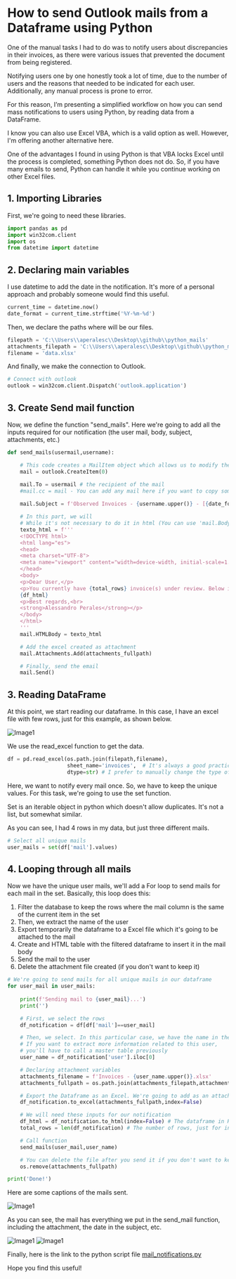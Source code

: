 # How to send Outlook mails from a Dataframe using Python

One of the manual tasks I had to do was to notify users about discrepancies in their invoices, as there were various issues  that prevented the document from being registered.

Notifying users one by one honestly took a lot of time, due to the number of users and the reasons that needed to be indicated for each user. Additionally, any manual process is prone to error.

For this reason, I’m presenting a simplified workflow on how you can send mass notifications to users using Python, by reading data from a DataFrame.

I know you can also use Excel VBA, which is a valid option as well. However, I'm offering another alternative here. 

One of the advantages I found in using Python is that VBA locks Excel until the process is completed, something Python does not do. So, if you have many emails to send, Python can handle it while you continue working on other Excel files.


## 1. Importing Libraries

First, we're going to need these libraries.

```python
import pandas as pd
import win32com.client 
import os 
from datetime import datetime
```

## 2. Declaring main variables

I use datetime to add the date in the notification. It's more of a personal approach and probably someone would find this useful.

```python
current_time = datetime.now()
date_format = current_time.strftime('%Y-%m-%d')
```
Then, we declare the paths where will be our files.

```python
filepath = 'C:\\Users\\aperalesc\\Desktop\\github\\python_mails'
attachments_filepath = 'C:\\Users\\aperalesc\\Desktop\\github\\python_mails\\attachments'
filename = 'data.xlsx'
```

And finally, we make the connection to Outlook.

```python
# Connect with outlook
outlook = win32com.client.Dispatch('outlook.application')
```

## 3. Create Send mail function

Now, we define the function "send_mails". Here we're going to add all the inputs required for our notification (the user mail, body, subject, attachments, etc.)

```python
def send_mails(usermail,username):

    # This code creates a MailItem object which allows us to modify the properties 
    mail = outlook.CreateItem(0)

    mail.To = usermail # the recipient of the mail
    #mail.cc = mail - You can add any mail here if you want to copy someone
    
    mail.Subject = f'Observed Invoices - {username.upper()} - [{date_format}]'

    # In this part, we will 
    # While it's not necessary to do it in html (You can use 'mail.Body' instead), HTMLBody allows you to add some format like bold font, italics, etc.
    texto_html = f'''
    <!DOCTYPE html>
    <html lang="es">
    <head>
    <meta charset="UTF-8">
    <meta name="viewport" content="width=device-width, initial-scale=1.0">
    </head>
    <body>
    <p>Dear User,</p>
    <p>You currently have {total_rows} invoice(s) under review. Below is the reason for the review, and an Excel file with the details of the observed documents is attached.</p>  
    {df_html}
    <p>Best regards,<br>
    <strong>Alessandro Perales</strong></p>
    </body>
    </html>
    ''' 
    mail.HTMLBody = texto_html

    # Add the excel created as attachment
    mail.Attachments.Add(attachments_fullpath)

    # Finally, send the email
    mail.Send()

```

## 3. Reading DataFrame

At this point, we start reading our dataframe. In this case, I have an excel file with few rows, just for this example, as shown below.

![Image1](images/mails_not_file.jpg)

We use the read_excel function to get the data.

```python
df = pd.read_excel(os.path.join(filepath,filename),
                   sheet_name='invoices',  # It's always a good practice to declare the exact sheet name, just in case
                   dtype=str) # I prefer to manually change the type of my columns
```

Here, we want to notify every mail once. So, we have to keep the unique values. For this task, we're going to use the set function.

Set is an iterable object in python which doesn't allow duplicates. It's not a list, but somewhat similar.

As you can see, I had 4 rows in my data, but just three different mails.

```python
# Select all unique mails
user_mails = set(df['mail'].values)
```

## 4. Looping through all mails

Now we have the unique user mails, we'll add a For loop to send mails for each mail in the set. Basically, this loop does this:

1. Filter the database to keep the rows where the mail column is the same of the current item in the set
2. Then, we extract the name of the user
3. Export temporarily the dataframe to a Excel file which it's going to be attached to the mail
4. Create and HTML table with the filtered dataframe to insert it in the mail body
5. Send the mail to the user
6. Delete the attachment file created (if you don't want to keep it)

```python
# We're going to send mails for all unique mails in our dataframe
for user_mail in user_mails:
    
    print(f'Sending mail to {user_mail}...')
    print('')

    # First, we select the rows 
    df_notification = df[df['mail']==user_mail]

    # Then, we select. In this particular case, we have the name in the table so an iloc function is ok
    # If you want to extract more information related to this user,
    # you'll have to call a master table previously
    user_name = df_notification['user'].iloc[0]

    # Declaring attachment variables
    attachments_filename = f'Invoices - {user_name.upper()}.xlsx'
    attachments_fullpath = os.path.join(attachments_filepath,attachments_filename) 

    # Export the Dataframe as an Excel. We're going to add as an attachment
    df_notification.to_excel(attachments_fullpath,index=False)

    # We will need these inputs for our notification
    df_html = df_notification.to_html(index=False) # The dataframe in HTML
    total_rows = len(df_notification) # The number of rows, just for information

    # Call function
    send_mails(user_mail,user_name)

    # You can delete the file after you send it if you don't want to keep it
    os.remove(attachments_fullpath) 

print('Done!')
```

Here are some captions of the mails sent.

![Image1](images/mails_not_1.jpg)

As you can see, the mail has everything we put in the send_mail function, including the attachment, the date in the subject, etc.

![Image1](images/mails_not_2.jpg)
![Image1](images/mails_not_3.jpg)

Finally, here is the link to the python script file [mail_notifications.py](python_scripts/mail_notifications.py)

Hope you find this useful! 
